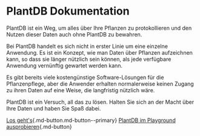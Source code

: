 # PlantDB Dokumentation

PlantDB ist ein Weg, um alles über Ihre Pflanzen zu protokollieren und den Nutzen dieser Daten auch ohne PlantDB zu bewahren.

Bei PlantDB handelt es sich nicht in erster Linie um eine einzelne Anwendung. Es ist ein Konzept, wie man Daten über Pflanzen aufzeichnen kann, so dass sie länger nützlich sein können, als jede verfügbare Anwendung vernünftig gewartet werden kann.

Es gibt bereits viele kostengünstige Software-Lösungen für die Pflanzenpflege, aber die Anwender erhalten normalerweise keinen Zugang zu ihren Daten auf eine Weise, die langfristig nützlich wäre.

PlantDB ist ein Versuch, all das zu lösen. Halten Sie sich an der Macht über Ihre Daten und haben Sie Spaß dabei.

[Los geht's](./tutorial/index.md ""){.md-button.md-button--primary} [PlantDB im Playground ausprobieren](/plantdb/playground/ ""){.md-button}
